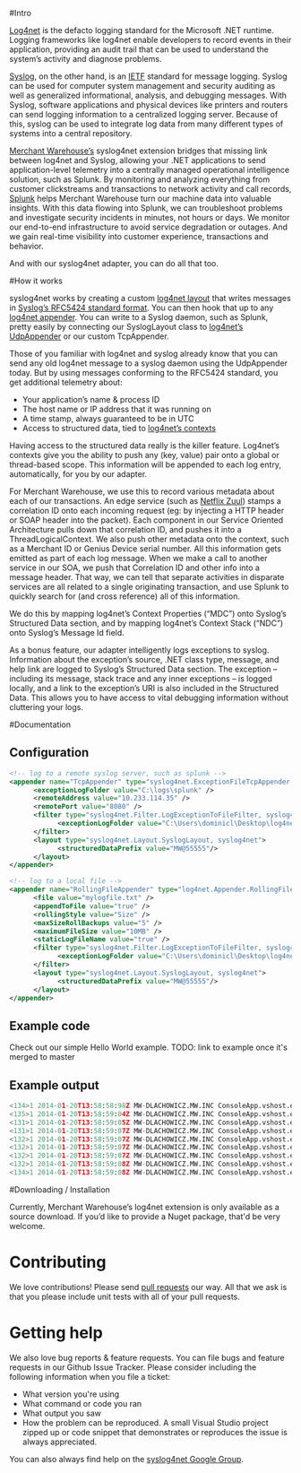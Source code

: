 #Intro

[Log4net](http://logging.apache.org/log4net/) is the defacto logging standard for the Microsoft .NET runtime. Logging frameworks like log4net enable developers to record events in their application, providing an audit trail that can be used to understand the system’s activity and diagnose problems.

[Syslog](http://en.wikipedia.org/wiki/Syslog), on the other hand, is an [IETF](http://www.ietf.org/) standard for message logging. Syslog can be used for computer system management and security auditing as well as generalized informational, analysis, and debugging messages.  With Syslog, software applications and physical devices like printers and routers can send logging information to a centralized logging server. Because of this, syslog can be used to integrate log data from many different types of systems into a central repository.

[Merchant Warehouse’s](http://www.merchantwarehouse.com/) syslog4net extension bridges that missing link between log4net and Syslog, allowing your .NET applications to send application-level telemetry into a centrally managed operational intelligence solution, such as Splunk. By monitoring and analyzing everything from customer clickstreams and transactions to network activity and call records, [Splunk](http://www.splunk.com/) helps Merchant Warehouse turn our machine data into valuable insights. With this data flowing into Splunk, we can troubleshoot problems and investigate security incidents in minutes, not hours or days. We monitor our end-to-end infrastructure to avoid service degradation or outages. And we gain real-time visibility into customer experience, transactions and behavior.

And with our syslog4net adapter, you can do all that too.

#How it works

syslog4net works by creating a custom [log4net layout](https://logging.apache.org/log4net/release/sdk/log4net.Layout.PatternLayout.html) that writes messages in [Syslog’s RFC5424 standard format](http://tools.ietf.org/html/rfc5424). You can then hook that up to any [log4net appender](https://logging.apache.org/log4net/release/sdk/log4net.Appender.html). You can write to a Syslog daemon, such as Splunk, pretty easily by connecting our SyslogLayout class to [log4net’s UdpAppender](https://logging.apache.org/log4net/release/sdk/log4net.Appender.UdpAppender.html) or our custom TcpAppender.

Those of you familiar with log4net and syslog already know that you can send any old log4net message to a syslog daemon using the UdpAppender today. But by using messages conforming to the RFC5424 standard, you get additional telemetry about:
* Your application’s name & process ID
* The host name or IP address that it was running on
* A time stamp, always guaranteed to be in UTC
* Access to structured data, tied to [log4net’s contexts](http://logging.apache.org/log4net/release/manual/contexts.html)

Having access to the structured data really is the killer feature. Log4net’s contexts give you the ability to push any (key, value) pair onto a global or thread-based scope. This information will be appended to each log entry, automatically, for you by our adapter.

For Merchant Warehouse, we use this to record various metadata about each of our transactions. An edge service (such as [Netflix Zuul](https://github.com/Netflix/zuul)) stamps a correlation ID onto each incoming request (eg: by injecting a HTTP header or SOAP header into the packet). Each component in our Service Oriented Architecture pulls down that correlation ID, and pushes it into a ThreadLogicalContext. We also push other metadata onto the context, such as a Merchant ID or Genius Device serial number. All this information gets emitted as part of each log message. When we make a call to another service in our SOA, we push that Correlation ID and other info into a message header. That way, we can tell that separate activities in disparate services are all related to a single originating transaction, and use Splunk to quickly search for (and cross reference) all of this information.

We do this by mapping log4net’s Context Properties (“MDC”) onto Syslog’s Structured Data section, and by mapping log4net’s Context Stack (“NDC”) onto Syslog’s Message Id field.

As a bonus feature, our adapter intelligently logs exceptions to syslog. Information about the exception’s source, .NET class type, message, and help link are logged to Syslog’s Structured Data section. The exception – including its message, stack trace and any inner exceptions – is logged locally, and a link to the exception’s URI is also included in the Structured Data. This allows you to have access to vital debugging information without cluttering your logs.

#Documentation

## Configuration
```xml
<!-- log to a remote syslog server, such as splunk -->
<appender name="TcpAppender" type="syslog4net.ExceptionFileTcpAppender, syslog4net">
      <exceptionLogFolder value="C:\logs\splunk" />
      <remoteAddress value="10.233.114.35" />
      <remotePort value="8080" />
      <filter type="syslog4net.Filter.LogExceptionToFileFilter, syslog4net">
            <exceptionLogFolder value="C:\Users\dominicl\Desktop\log4net\common-diagnostics\src\example\syslog4net\LogTestApp\bin\Debug\exceptions"/>
      </filter>
      <layout type="syslog4net.Layout.SyslogLayout, syslog4net">
            <structuredDataPrefix value="MW@55555"/>
      </layout>
</appender>  

<!-- log to a local file -->
<appender name="RollingFileAppender" type="log4net.Appender.RollingFileAppender">
      <file value="mylogfile.txt" />
      <appendToFile value="true" />
      <rollingStyle value="Size" />
      <maxSizeRollBackups value="5" />
      <maximumFileSize value="10MB" />
      <staticLogFileName value="true" />
      <filter type="syslog4net.Filter.LogExceptionToFileFilter, syslog4net">
            <exceptionLogFolder value="C:\Users\dominicl\Desktop\log4net\common-diagnostics\src\example\syslog4net\LogTestApp\bin\Debug\exceptions"/>
      </filter>
      <layout type="syslog4net.Layout.SyslogLayout, syslog4net">
            <structuredDataPrefix value="MW@55555"/>
      </layout>
</appender>
```

## Example code
Check out our simple Hello World example. TODO: link to example once it's merged to master

## Example output
```python
<134>1 2014-01-20T13:58:58:98Z MW-DLACHOWICZ.MW.INC ConsoleApp.vshost.exe 10768 - [MW@55555 EventSeverity="INFO"] Application [ConsoleApp] Start
<135>1 2014-01-20T13:58:59:04Z MW-DLACHOWICZ.MW.INC ConsoleApp.vshost.exe 10768 - [MW@55555 EventSeverity="DEBUG"] This is a debug message
<131>1 2014-01-20T13:58:59:05Z MW-DLACHOWICZ.MW.INC ConsoleApp.vshost.exe 10768 - [MW@55555 EventSeverity="ERROR" ExceptionSource="ConsoleApp" ExceptionType="System.ArithmeticException" ExceptionMessage="Failed in Goo. Calling Foo. Inner Exception provided" EventLog="file:///C:/Users/dominicl/AppData/Local/Temp/7b56f81a-0144-457b-9f9c-c246ca2e48dd.txt"] Exception thrown from method Bar
<131>1 2014-01-20T13:58:59:07Z MW-DLACHOWICZ.MW.INC ConsoleApp.vshost.exe 10768 - [MW@55555 EventSeverity="ERROR"] Hey this is an error!
<132>1 2014-01-20T13:58:59:07Z MW-DLACHOWICZ.MW.INC ConsoleApp.vshost.exe 10768 NDC_Message [MW@55555 EventSeverity="WARN"] This should have an NDC message
<132>1 2014-01-20T13:58:59:07Z MW-DLACHOWICZ.MW.INC ConsoleApp.vshost.exe 10768 NDC2 [MW@55555 auth="auth-none" EventSeverity="WARN"] This should have an MDC message for the key 'auth'
<132>1 2014-01-20T13:58:59:07Z MW-DLACHOWICZ.MW.INC ConsoleApp.vshost.exe 10768 NDC2 [MW@55555 auth="auth-none" foo="foo-none\]\"" EventSeverity="WARN"] This should have an MDC message for the key 'auth' and 'foo-none'
<132>1 2014-01-20T13:58:59:08Z MW-DLACHOWICZ.MW.INC ConsoleApp.vshost.exe 10768 - [MW@55555 auth="auth-none" foo="foo-none\]\"" thread-prop="thread prop" EventSeverity="WARN"] See the NDC has been popped of! The MDC 'auth' key is still with us.
<134>1 2014-01-20T13:58:59:08Z MW-DLACHOWICZ.MW.INC ConsoleApp.vshost.exe 10768 - [MW@55555 auth="auth-none" foo="foo-none\]\"" thread-prop="thread prop" EventSeverity="INFO"] Application [ConsoleApp] End
```

#Downloading / Installation

Currently, Merchant Warehouse’s log4net extension is only available as a source download. If you’d like to provide a Nuget package, that'd be very welcome.

# Contributing

We love contributions! Please send [pull requests](https://help.github.com/articles/using-pull-requests) our way. All that we ask is that you please include unit tests with all of your pull requests.

# Getting help

We also love bug reports & feature requests. You can file bugs and feature requests in our Github Issue Tracker. Please consider including the following information when you file a ticket:
* What version you're using
* What command or code you ran
* What output you saw
* How the problem can be reproduced. A small Visual Studio project zipped up or code snippet that demonstrates or reproduces the issue is always appreciated.

You can also always find help on the [syslog4net Google Group](https://groups.google.com/forum/#!forum/syslog4net).
